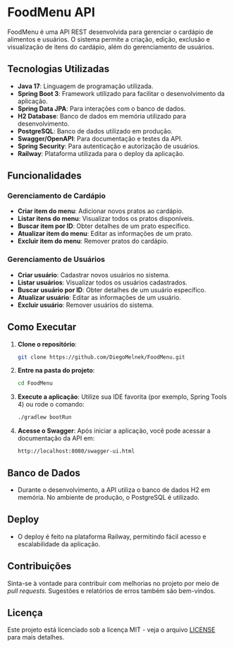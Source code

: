 
# FoodMenu API

FoodMenu é uma API REST desenvolvida para gerenciar o cardápio de alimentos e usuários. O sistema permite a criação, edição, exclusão e visualização de itens do cardápio, além do gerenciamento de usuários. 

## Tecnologias Utilizadas

- **Java 17**: Linguagem de programação utilizada.
- **Spring Boot 3**: Framework utilizado para facilitar o desenvolvimento da aplicação.
- **Spring Data JPA**: Para interações com o banco de dados.
- **H2 Database**: Banco de dados em memória utilizado para desenvolvimento.
- **PostgreSQL**: Banco de dados utilizado em produção.
- **Swagger/OpenAPI**: Para documentação e testes da API.
- **Spring Security**: Para autenticação e autorização de usuários.
- **Railway**: Plataforma utilizada para o deploy da aplicação.

## Funcionalidades

### Gerenciamento de Cardápio
- **Criar item do menu**: Adicionar novos pratos ao cardápio.
- **Listar itens do menu**: Visualizar todos os pratos disponíveis.
- **Buscar item por ID**: Obter detalhes de um prato específico.
- **Atualizar item do menu**: Editar as informações de um prato.
- **Excluir item do menu**: Remover pratos do cardápio.

### Gerenciamento de Usuários
- **Criar usuário**: Cadastrar novos usuários no sistema.
- **Listar usuários**: Visualizar todos os usuários cadastrados.
- **Buscar usuário por ID**: Obter detalhes de um usuário específico.
- **Atualizar usuário**: Editar as informações de um usuário.
- **Excluir usuário**: Remover usuários do sistema.

## Como Executar

1. **Clone o repositório**:
   ```bash
   git clone https://github.com/DiegoMelnek/FoodMenu.git
   ```

2. **Entre na pasta do projeto**:
   ```bash
   cd FoodMenu
   ```

3. **Execute a aplicação**:
   Utilize sua IDE favorita (por exemplo, Spring Tools 4) ou rode o comando:
   ```bash
   ./gradlew bootRun
   ```

4. **Acesse o Swagger**:
   Após iniciar a aplicação, você pode acessar a documentação da API em:
   ```
   http://localhost:8080/swagger-ui.html
   ```

## Banco de Dados

- Durante o desenvolvimento, a API utiliza o banco de dados H2 em memória. No ambiente de produção, o PostgreSQL é utilizado.
  
## Deploy

- O deploy é feito na plataforma Railway, permitindo fácil acesso e escalabilidade da aplicação.

## Contribuições

Sinta-se à vontade para contribuir com melhorias no projeto por meio de *pull requests*. Sugestões e relatórios de erros também são bem-vindos.

## Licença

Este projeto está licenciado sob a licença MIT - veja o arquivo [LICENSE](LICENSE) para mais detalhes.
